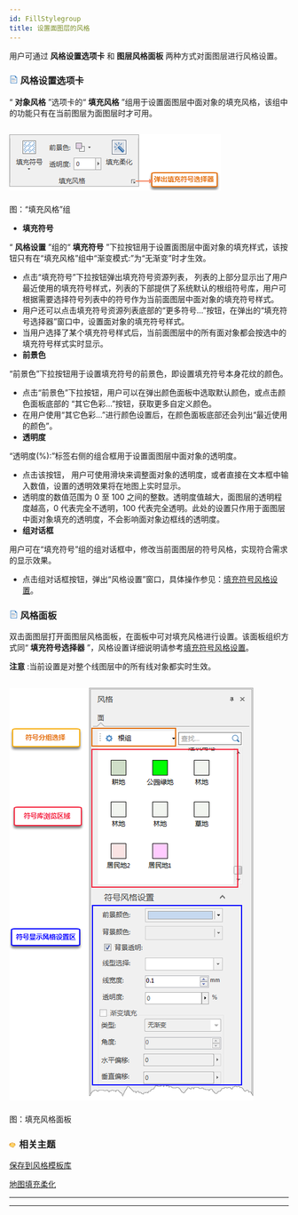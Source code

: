 ```yaml
---
id: FillStylegroup
title: 设置面图层的风格
---
```

用户可通过 **风格设置选项卡** 和 **图层风格面板** 两种方式对面图层进行风格设置。

### ![](../../img/read.gif) 风格设置选项卡

“ **对象风格** ”选项卡的“ **填充风格** ”组用于设置面图层中面对象的填充风格，该组中的功能只有在当前图层为面图层时才可用。

![](img/FillStyleGroup.png)  
---  
图：“填充风格”组  
  
* **填充符号**

“ **风格设置** ”组的“ **填充符号**
”下拉按钮用于设置面图层中面对象的填充样式，该按钮只有在“填充风格”组中“渐变模式:”为“无渐变”时才生效。

  * 点击“填充符号”下拉按钮弹出填充符号资源列表， 列表的上部分显示出了用户最近使用的填充符号样式，列表的下部提供了系统默认的根组符号库，用户可根据需要选择符号列表中的符号作为当前面图层中面对象的填充符号样式。
  * 用户还可以点击填充符号资源列表底部的“更多符号...”按钮，在弹出的“填充符号选择器”窗口中，设置面对象的填充符号样式。
  * 当用户选择了某个填充符号样式后，当前面图层中的所有面对象都会按选中的填充符号样式实时显示。
* **前景色**

“前景色”下拉按钮用于设置填充符号的前景色，即设置填充符号本身花纹的颜色。

  * 点击“前景色”下拉按钮，用户可以在弹出颜色面板中选取默认颜色，或点击颜色面板底部的 “其它色彩...”按钮，获取更多自定义颜色。
  * 在用户使用“其它色彩...”进行颜色设置后，在颜色面板底部还会列出“最近使用的颜色”。
* **透明度**

“透明度(%):”标签右侧的组合框用于设置面图层中面对象的透明度。

  * 点击该按钮， 用户可使用滑块来调整面对象的透明度，或者直接在文本框中输入数值，设置的透明效果将在地图上实时显示。
  * 透明度的数值范围为 0 至 100 之间的整数。透明度值越大，面图层的透明程度越高，0 代表完全不透明，100 代表完全透明。此处的设置只作用于面图层中面对象填充的透明度，不会影响面对象边框线的透明度。
* **组对话框**

用户可在“填充符号”组的组对话框中，修改当前面图层的符号风格，实现符合需求的显示效果。

  * 点击组对话框按钮，弹出“风格设置”窗口，具体操作参见：[填充符号风格设置](FillSymStyle.htm)。

### ![](../../img/read.gif) 风格面板

双击面图层打开面图层风格面板，在面板中可对填充风格进行设置。该面板组织方式同“ **填充符号选择器**
”，风格设置详细说明请参考[填充符号风格设置](FillSymStyle.htm)。

**注意** :当前设置是对整个线图层中的所有线对象都实时生效。

![](img/FillStyleDocbar.png)  
---  
图：填充风格面板  
  
### ![](../../img/seealso.png) 相关主题

[保存到风格模板库](DTv2_SaveStyleTempl.htm)

[地图填充柔化](MapSoften.htm)

* * *

[](http://www.supermap.com)  
  
---


